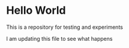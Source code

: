 # Hello World

This is a repository for testing and experiments


I am updating this file to see what happens
